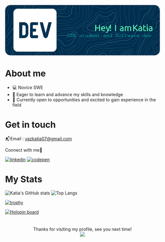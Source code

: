 <img src="https://github.com/Katia-Emilia/Katia-Emilia/blob/main/github-header-image.png" alt="Hello world">

# About me 

- 💻 Novice SWE
- 🌱 Eager to learn and advance my skills and knowledge
- 🌟 Currently open to opportunities and excited to gain experience in the field

# Get in touch 

📬Email : vazkatia07@gmail.com

Connect with me🚀

 [<img src='https://raw.githubusercontent.com/rahuldkjain/github-profile-readme-generator/master/src/images/icons/Social/linked-in-alt.svg' alt='linkedin' width='30' height='40'>](https://www.linkedin.com/in/katia-vaz-a150ab250/)   [<img src='https://raw.githubusercontent.com/rahuldkjain/github-profile-readme-generator/master/src/images/icons/Social/codepen.svg' alt='codepen' width='30' height='40'>](https://codepen.io/Katia-Emilia)  

# My Stats
<!--
<p align="center">
  <a href="https://github-readme-streak-stats.herokuapp.com?user=katia-emilia&theme=github-dark&hide_border=true">
    <img src="https://github-readme-streak-stats.herokuapp.com?user=katia-emilia&theme=github-dark&hide_border=true" alt="GitHub Streak">
  </a>
</p>
-->

  ![Katia's GitHub stats](https://github-readme-stats.vercel.app/api?username=Katia-Emilia&show_icons=true&theme=dark&hide_border=true)  ![Top Langs](https://github-readme-stats.vercel.app/api/top-langs/?username=Katia-Emilia&theme=dark&hide_border=true&show_icons=true&locale=en&layout=compact)

[![trophy](https://github-profile-trophy.vercel.app/?username=Katia-Emilia&theme=darkhub&column=6&margin-w=20&margin-h=15&no-bg=true)](https://github.com/ryo-ma/github-profile-trophy)

[![Holopin board](https://holopin.me/katiaemilia)](https://holopin.io/@katiaemilia)

# 

<p align="center"> 
  Thanks for visiting my profile, see you next time!
  <br>
  
  <img src="https://profile-counter.glitch.me/Katia-Emilia/count.svg" />
</p>


